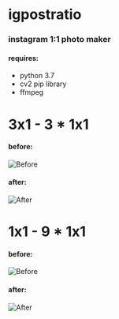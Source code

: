 # igpostratio

### instagram 1:1 photo maker
#### requires:
- python 3.7
- cv2 pip library
- ffmpeg

# 3x1 - 3 * 1x1

#### before:
![Before](https://i.imgur.com/Gr9Bxr9.png)

#### after:
![After](https://i.imgur.com/Qd0HT6v.png)

# 1x1 - 9 * 1x1

#### before:
![Before](https://i.imgur.com/yCQWrzu.png)

#### after:
![After](https://i.imgur.com/sptqPnm.png)
